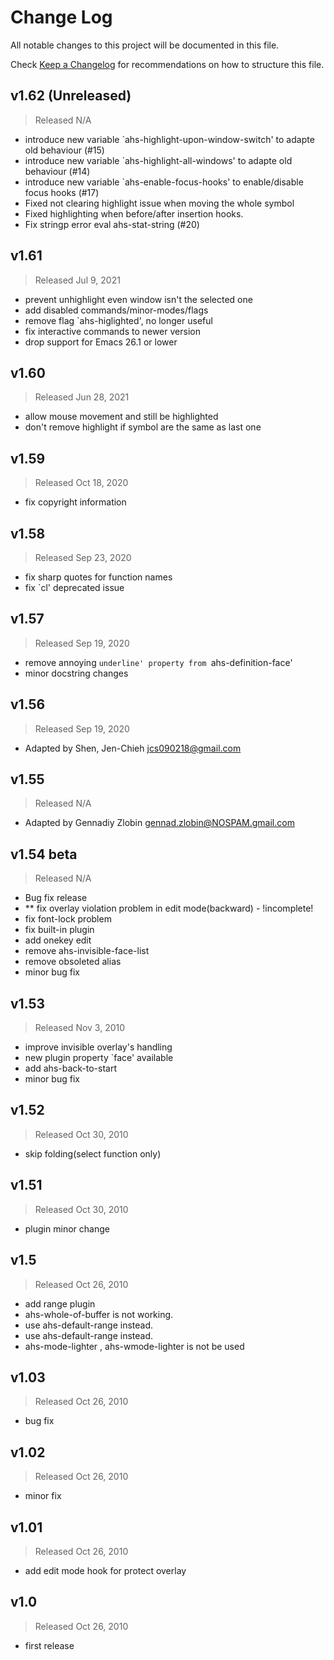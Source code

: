 # Change Log

All notable changes to this project will be documented in this file.

Check [Keep a Changelog](http://keepachangelog.com/) for recommendations on how to structure this file.


## v1.62 (Unreleased)
> Released N/A

* introduce new variable `ahs-highlight-upon-window-switch' to adapte old behaviour (#15)
* introduce new variable `ahs-highlight-all-windows' to adapte old behaviour (#14)
* introduce new variable `ahs-enable-focus-hooks' to enable/disable focus hooks (#17)
* Fixed not clearing highlight issue when moving the whole symbol
* Fixed highlighting when before/after insertion hooks.
* Fix stringp error eval ahs-stat-string (#20)

## v1.61
> Released Jul 9, 2021

* prevent unhighlight even window isn't the selected one
* add disabled commands/minor-modes/flags
* remove flag `ahs-higlighted', no longer useful
* fix interactive commands to newer version
* drop support for Emacs 26.1 or lower

## v1.60
> Released Jun 28, 2021

* allow mouse movement and still be highlighted
* don't remove highlight if symbol are the same as last one

## v1.59
> Released Oct 18, 2020

* fix copyright information

## v1.58
> Released Sep 23, 2020

* fix sharp quotes for function names
* fix `cl' deprecated issue

## v1.57
> Released Sep 19, 2020

* remove annoying `underline' property from `ahs-definition-face'
* minor docstring changes

## v1.56
> Released Sep 19, 2020

* Adapted by Shen, Jen-Chieh <jcs090218@gmail.com>

## v1.55
> Released N/A

* Adapted by Gennadiy Zlobin <gennad.zlobin@NOSPAM.gmail.com>

## v1.54 beta
> Released N/A

* Bug fix release
* ** fix overlay violation problem in edit mode(backward) - !incomplete!
* fix font-lock problem
* fix built-in plugin
* add onekey edit
* remove ahs-invisible-face-list
* remove obsoleted alias
* minor bug fix

## v1.53
> Released Nov 3, 2010

* improve invisible overlay's handling
* new plugin property `face' available
* add ahs-back-to-start
* minor bug fix

## v1.52
> Released Oct 30, 2010

* skip folding(select function only)

## v1.51
> Released Oct 30, 2010

* plugin minor change

## v1.5
> Released Oct 26, 2010

* add range plugin
* ahs-whole-of-buffer is not working.
* use ahs-default-range instead.
* use ahs-default-range instead.
* ahs-mode-lighter , ahs-wmode-lighter is not be used

## v1.03
> Released Oct 26, 2010

* bug fix

## v1.02
> Released Oct 26, 2010

* minor fix

## v1.01
> Released Oct 26, 2010

* add edit mode hook for protect overlay

## v1.0
> Released Oct 26, 2010

* first release
